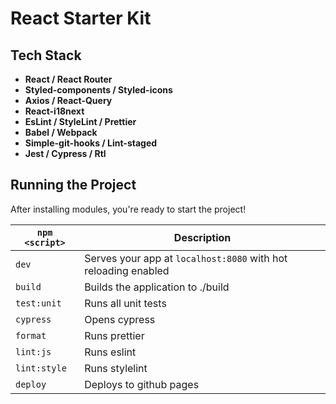 # React Starter Kit

## Tech Stack

- **React / React Router**
- **Styled-components / Styled-icons**
- **Axios / React-Query**
- **React-i18next**
- **EsLint / StyleLint / Prettier**
- **Babel / Webpack**
- **Simple-git-hooks / Lint-staged**
- **Jest / Cypress / Rtl**

## Running the Project

After installing modules, you're ready to start the project!

| `npm <script>` | Description                                                    |
| -------------- | -------------------------------------------------------------- |
| `dev`          | Serves your app at `localhost:8080` with hot reloading enabled |
| `build`        | Builds the application to ./build                              |
| `test:unit`    | Runs all unit tests                                            |
| `cypress`      | Opens cypress                                                  |
| `format`       | Runs prettier                                                  |
| `lint:js`      | Runs eslint                                                    |
| `lint:style`   | Runs stylelint                                                 |
| `deploy`       | Deploys to github pages                                        |
